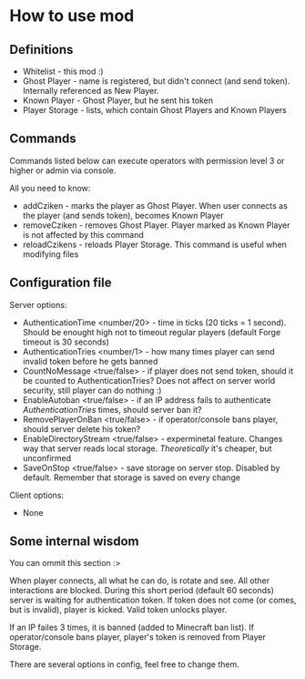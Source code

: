 # How to use mod

## Definitions
- Whitelist - this mod :)
- Ghost Player - name is registered, but didn't connect (and send token). Internally referenced as New Player.
- Known Player - Ghost Player, but he sent his token
- Player Storage - lists, which contain Ghost Players and Known Players

## Commands
Commands listed below can execute operators with permission level 3 or higher or admin via console.

All you need to know:
- addCziken <player> - marks the player as Ghost Player.
When user connects as the player (and sends token), becomes Known Player
- removeCziken <player> - removes Ghost Player. Player marked as Known Player is not affected by this command
- reloadCzikens - reloads Player Storage. This command is useful when modifying files

## Configuration file
Server options:
- AuthenticationTime <number/20> - time in ticks (20 ticks = 1 second). Should be enought high not to timeout regular players (default Forge timeout is 30 seconds)
- AuthenticationTries <number/1> - how many times player can send invalid token before he gets banned
- CountNoMessage <true/false> - if player does not send token, should it be counted to AuthenticationTries? Does not affect on server world security, still player can do nothing :)
- EnableAutoban <true/false> - if an IP address fails to authenticate *AuthenticationTries* times, should server ban it?
- RemovePlayerOnBan <true/false> - if operator/console bans player, should server delete his token?
- EnableDirectoryStream <true/false> - experminetal feature. Changes way that server reads local storage. *Theoretically* it's cheaper, but unconfirmed
- SaveOnStop <true/false> - save storage on server stop. Disabled by default. Remember that storage is saved on every change

Client options:
- None

## Some internal wisdom
You can ommit this section :>

When player connects, all what he can do, is rotate and see. All other interactions are blocked.
During this short period (default 60 seconds) server is waiting for authentication token.
If token does not come (or comes, but is invalid), player is kicked.
Valid token unlocks player.

If an IP failes 3 times, it is banned (added to Minecraft ban list).
If operator/console bans player, player's token is removed from Player Storage.

There are several options in config, feel free to change them.

